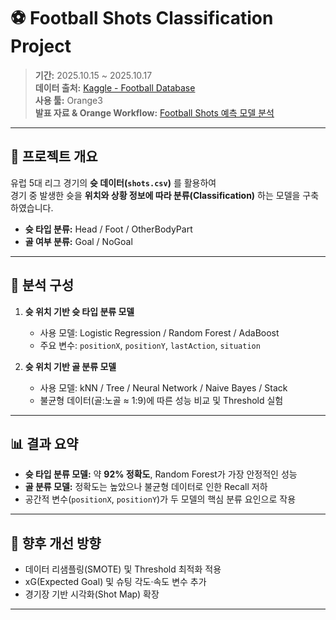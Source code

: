 # ⚽ Football Shots Classification Project

> **기간:** 2025.10.15 ~ 2025.10.17  
> **데이터 출처:** [Kaggle - Football Database](https://www.kaggle.com/datasets/technika148/football-database?select=shots.csv)  
> **사용 툴:** Orange3  
> **발표 자료 & Orange Workflow:** [Football Shots 예측 모델 분석](https://github.com/pythoncide/Orange3/blob/main/Football_Shots_Prediction_Model_Analysis.pdf)

---

## 🧭 프로젝트 개요
유럽 5대 리그 경기의 **슛 데이터(`shots.csv`)** 를 활용하여  
경기 중 발생한 슛을 **위치와 상황 정보에 따라 분류(Classification)** 하는 모델을 구축하였습니다.

- **슛 타입 분류:** Head / Foot / OtherBodyPart  
- **골 여부 분류:** Goal / NoGoal  

---

## 🧩 분석 구성
1. **슛 위치 기반 슛 타입 분류 모델**  
   - 사용 모델: Logistic Regression / Random Forest / AdaBoost  
   - 주요 변수: `positionX`, `positionY`, `lastAction`, `situation`

2. **슛 위치 기반 골 분류 모델**  
   - 사용 모델: kNN / Tree / Neural Network / Naive Bayes / Stack  
   - 불균형 데이터(골:노골 ≈ 1:9)에 따른 성능 비교 및 Threshold 실험

---

## 📊 결과 요약
- **슛 타입 분류 모델:** 약 **92% 정확도**, Random Forest가 가장 안정적인 성능  
- **골 분류 모델:** 정확도는 높았으나 불균형 데이터로 인한 Recall 저하  
- 공간적 변수(`positionX`, `positionY`)가 두 모델의 핵심 분류 요인으로 작용

---

## 🧠 향후 개선 방향
- 데이터 리샘플링(SMOTE) 및 Threshold 최적화 적용  
- xG(Expected Goal) 및 슈팅 각도·속도 변수 추가  
- 경기장 기반 시각화(Shot Map) 확장

---

